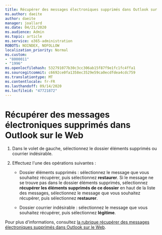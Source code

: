 ```yaml
---
title: Récupérer des messages électroniques supprimés dans Outlook sur le Web
ms.author: daeite
author: daeite
manager: joallard
ms.date: 04/21/2020
ms.audience: Admin
ms.topic: article
ms.service: o365-administration
ROBOTS: NOINDEX, NOFOLLOW
localization_priority: Normal
ms.custom:
- "8000011"
- "1996"
ms.openlocfilehash: 532791077b30c3cc306ab15f87f9e1fc1fc4ffa1
ms.sourcegitcommit: c6692ce0fa1358ec3529e59ca0ecdfdea4cdc759
ms.translationtype: MT
ms.contentlocale: fr-FR
ms.lasthandoff: 09/14/2020
ms.locfileid: "47721872"
---
```

# <a name="recover-deleted-email-in-outlook-on-the-web"></a>Récupérer des messages électroniques supprimés dans Outlook sur le Web

1. Dans le volet de gauche, sélectionnez le dossier éléments supprimés ou courrier indésirable.

2. Effectuez l'une des opérations suivantes :

    - Dossier éléments supprimés : sélectionnez le message que vous souhaitez récupérer, puis sélectionnez **restaurer**. Si le message ne se trouve pas dans le dossier éléments supprimés, sélectionnez **récupérer les éléments supprimés de ce dossier** en haut de la liste des messages, sélectionnez le message que vous souhaitez récupérer, puis sélectionnez **restaurer**.

    - Dossier courrier indésirable : sélectionnez le message que vous souhaitez récupérer, puis sélectionnez **légitime**.

Pour plus d’informations, consultez [la rubrique récupérer des messages électroniques supprimés dans Outlook sur le Web](https://support.office.com/article/a8ca78ac-4721-4066-95dd-571842e9fb11).
